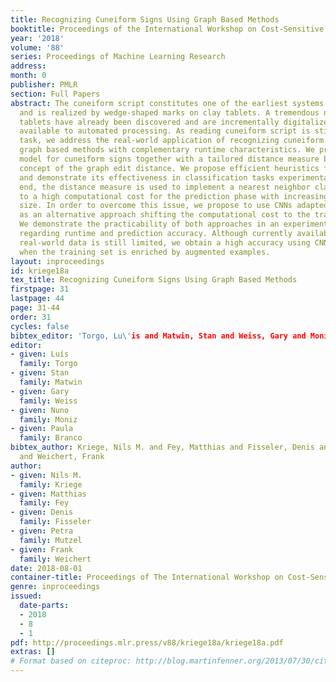 ```yaml
---
title: Recognizing Cuneiform Signs Using Graph Based Methods
booktitle: Proceedings of the International Workshop on Cost-Sensitive Learning (COST2018)
year: '2018'
volume: '88'
series: Proceedings of Machine Learning Research
address: 
month: 0
publisher: PMLR
section: Full Papers
abstract: The cuneiform script constitutes one of the earliest systems of writing
  and is realized by wedge-shaped marks on clay tablets. A tremendous number of cuneiform
  tablets have already been discovered and are incrementally digitalized and made
  available to automated processing. As reading cuneiform script is still a manual
  task, we address the real-world application of recognizing cuneiform signs by two
  graph based methods with complementary runtime characteristics. We present a graph
  model for cuneiform signs together with a tailored distance measure based on the
  concept of the graph edit distance. We propose efficient heuristics for its computation
  and demonstrate its effectiveness in classification tasks experimentally. To this
  end, the distance measure is used to implement a nearest neighbor classifier leading
  to a high computational cost for the prediction phase with increasing training set
  size. In order to overcome this issue, we propose to use CNNs adapted to graphs
  as an alternative approach shifting the computational cost to the training phase.
  We demonstrate the practicability of both approaches in an experimental comparison
  regarding runtime and prediction accuracy. Although currently available annotated
  real-world data is still limited, we obtain a high accuracy using CNNs, in particular,
  when the training set is enriched by augmented examples.
layout: inproceedings
id: kriege18a
tex_title: Recognizing Cuneiform Signs Using Graph Based Methods
firstpage: 31
lastpage: 44
page: 31-44
order: 31
cycles: false
bibtex_editor: 'Torgo, Lu\'is and Matwin, Stan and Weiss, Gary and Moniz, Nuno and Branco, Paula'
editor: 
- given: Luís
  family: Torgo
- given: Stan
  family: Matwin
- given: Gary
  family: Weiss
- given: Nuno
  family: Moniz
- given: Paula
  family: Branco
bibtex_author: Kriege, Nils M. and Fey, Matthias and Fisseler, Denis and Mutzel, Petra
  and Weichert, Frank
author:
- given: Nils M.
  family: Kriege
- given: Matthias
  family: Fey
- given: Denis
  family: Fisseler
- given: Petra
  family: Mutzel
- given: Frank
  family: Weichert
date: 2018-08-01
container-title: Proceedings of The International Workshop on Cost-Sensitive Learning
genre: inproceedings
issued:
  date-parts:
  - 2018
  - 8
  - 1
pdf: http://proceedings.mlr.press/v88/kriege18a/kriege18a.pdf
extras: []
# Format based on citeproc: http://blog.martinfenner.org/2013/07/30/citeproc-yaml-for-bibliographies/
---
```

